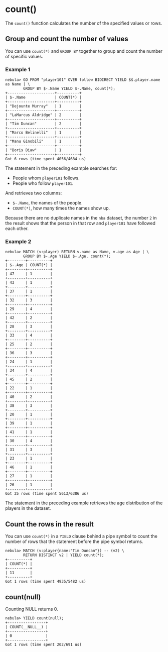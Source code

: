 # count()

The `count()` function calculates the number of the specified values or rows.

## Group and count the number of values

You can use `count(*)` and `GROUP BY` together to group and count the number of specific values.

### Example 1

```nGQL
nebula> GO FROM "player101" OVER follow BIDIRECT YIELD $$.player.name as Name | \
        GROUP BY $-.Name YIELD $-.Name, count(*);
+---------------------+----------+
| $-.Name             | COUNT(*) |
+---------------------+----------+
| "Dejounte Murray"   | 1        |
+---------------------+----------+
| "LaMarcus Aldridge" | 2        |
+---------------------+----------+
| "Tim Duncan"        | 2        |
+---------------------+----------+
| "Marco Belinelli"   | 1        |
+---------------------+----------+
| "Manu Ginobili"     | 1        |
+---------------------+----------+
| "Boris Diaw"        | 1        |
+---------------------+----------+
Got 6 rows (time spent 4056/4684 us)
```

The statement in the preceding example searches for:

* People whom `player101` follows.
* People who follow `player101`.

And retrieves two columns:

* `$-.Name`, the names of the people.
* `COUNT(*)`, how many times the names show up.

Because there are no duplicate names in the `nba` dataset, the number `2` in the result shows that the person in that row and `player101` have followed each other.

### Example 2

```nGQL
nebula> MATCH (v:player) RETURN v.name as Name, v.age as Age | \
        GROUP BY $-.Age YIELD $-.Age, count(*);
+--------+----------+
| $-.Age | COUNT(*) |
+--------+----------+
| 47     | 1        |
+--------+----------+
| 43     | 1        |
+--------+----------+
| 37     | 1        |
+--------+----------+
| 32     | 3        |
+--------+----------+
| 29     | 4        |
+--------+----------+
| 42     | 2        |
+--------+----------+
| 28     | 3        |
+--------+----------+
| 33     | 4        |
+--------+----------+
| 25     | 2        |
+--------+----------+
| 36     | 3        |
+--------+----------+
| 24     | 1        |
+--------+----------+
| 34     | 4        |
+--------+----------+
| 45     | 2        |
+--------+----------+
| 22     | 1        |
+--------+----------+
| 40     | 2        |
+--------+----------+
| 38     | 3        |
+--------+----------+
| 20     | 1        |
+--------+----------+
| 39     | 1        |
+--------+----------+
| 41     | 1        |
+--------+----------+
| 30     | 4        |
+--------+----------+
| 31     | 3        |
+--------+----------+
| 23     | 1        |
+--------+----------+
| 46     | 1        |
+--------+----------+
| 27     | 1        |
+--------+----------+
| 26     | 1        |
+--------+----------+
Got 25 rows (time spent 5613/6386 us)
```

The statement in the preceding example retrieves the age distribution of the players in the dataset.

## Count the rows in the result

You can use `count(*)` in a `YIELD` clause behind a pipe symbol to count the number of rows that the statement before the pipe symbol returns.

```nGQL
nebula> MATCH (v:player{name:"Tim Duncan"}) -- (v2) \
        RETURN DISTINCT v2 | YIELD count(*);
+----------+
| COUNT(*) |
+----------+
| 11       |
+----------+
Got 1 rows (time spent 4935/5482 us)
```

## count(null)

Counting NULL returns 0.

```nGQL
nebula> YIELD count(null);
+-----------------+
| COUNT(__NULL__) |
+-----------------+
| 0               |
+-----------------+
Got 1 rows (time spent 202/691 us)
```